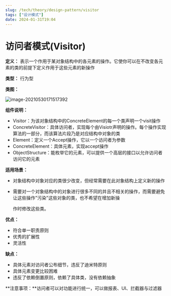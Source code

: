 ```yaml
---
slug: /tech/theory/design-pattern/visitor
tags: ["设计模式"]
date: 2024-01-31T19:04
---
```

# 访问者模式(Visitor)

**定义：** 表示一个作用于某对象结构中的各元素的操作。它使你可以在不改变各元素的类的前提下定义作用于这些元素的新操作

**类型：** 行为型

**类图：** 

![image-20210530171517392](https://picgo-starry.oss-cn-beijing.aliyuncs.com/img/DesignPattern/Visitor.png)

**组件说明：** 

- Visitor：为该对象结构中的ConcreteElement的每一个类声明一个visit操作
- ConcreteVisitor：具体访问者，实现每个由Visiotr声明的操作。每个操作实现算法的一部分，而该算法片段乃是对应结构中对象的类
- Element：定义一个Accept操作，它以一个访问者为参数
- ConcreteElement：具体元素，实现accept操作
- ObjectStructure：能枚举它的元素，可以提供一个高层的接口以允许访问者访问它的元素

**适用场景：** 

- 对象结构中对象对应的类很少改变，但经常需要在此对象结构上定义新的操作

- 需要对一个对象结构中的对象进行很多不同的并且不相关的操作，而需要避免让这些操作"污染"这些对象的类，也不希望在增加新操

  作时修改这些类。

**优点：** 

- 符合单一职责原则
- 优秀的扩展性
- 灵活性

**缺点：** 

- 具体元素对访问者公布细节，违反了迪米特原则
- 具体元素变更比较困难
- 违反了依赖倒置原则，依赖了具体类，没有依赖抽象

**注意事项：**访问者可以对功能进行统一，可以做报表、UI、拦截器与过滤器